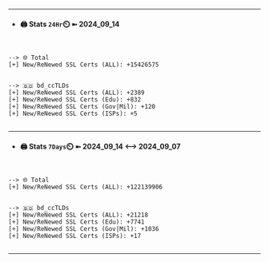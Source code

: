 

---
- #### 🖨️ **Stats** `24Hr`⏲️ ➼ 2024_09_14
```console


--> 🌐 Total
[+] New/ReNewed SSL Certs (ALL): +15426575


--> 🇧🇩 bd_ccTLDs
[+] New/ReNewed SSL Certs (ALL): +2389
[+] New/ReNewed SSL Certs (Edu): +832
[+] New/ReNewed SSL Certs (Gov|Mil): +120
[+] New/ReNewed SSL Certs (ISPs): +5


```

---
- #### 🖨️ **Stats** `7Days`⏲️ ➼ 2024_09_14 <--> 2024_09_07
```console


--> 🌐 Total
[+] New/ReNewed SSL Certs (ALL): +122139906


--> 🇧🇩 bd_ccTLDs
[+] New/ReNewed SSL Certs (ALL): +21218
[+] New/ReNewed SSL Certs (Edu): +7741
[+] New/ReNewed SSL Certs (Gov|Mil): +1036
[+] New/ReNewed SSL Certs (ISPs): +17


```

---

